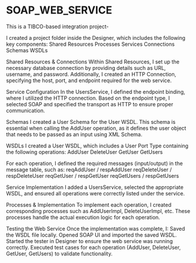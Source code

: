 # SOAP_WEB_SERVICE
This is a TIBCO-based integration project-

I created a project folder inside the Designer, which includes the following key components:
Shared Resources
Processes
Services
Connections
Schemas
WSDLs

Shared Resources & Connections
Within Shared Resources, I set up the necessary database connection by providing details such as URL, username, and password. Additionally, I created an HTTP Connection, specifying the host, port, and endpoint required for the web service.

Service Configuration
In the UsersService, I defined the endpoint binding, where I utilized the HTTP connection. Based on the endpoint type, I selected SOAP and specified the transport as HTTP to ensure proper communication.

Schemas
I created a User Schema for the User WSDL. This schema is essential when calling the AddUser operation, as it defines the user object that needs to be passed as an input using  XML Schema.

WSDLs
I created a User WSDL, which includes a User Port Type containing the following operations:
AddUser
DeleteUser
GetUser
GetUsers

For each operation, I defined the required messages (input/output) in the message table, such as:
reqAddUser / respAddUser
reqDeleteUser / respDeleteUser
reqGetUser / respGetUser
reqGetUsers / respGetUsers

Service Implementation
I added a UsersService, selected the appropriate WSDL, and ensured all operations were correctly listed under the service.

Processes & Implementation
To implement each operation, I created corresponding processes such as AddUserImpl, DeleteUserImpl, etc. These processes handle the actual execution logic for each operation.

Testing the Web Service
Once the implementation was complete, I:
Saved the WSDL file locally.
Opened SOAP UI and imported the saved WSDL.
Started the tester in Designer to ensure the web service was running correctly.
Executed test cases for each operation (AddUser, DeleteUser, GetUser, GetUsers) to validate functionality.


